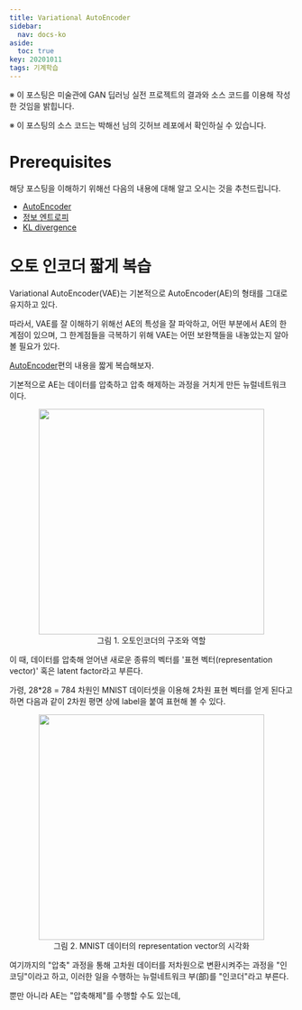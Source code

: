 ```yaml
---
title: Variational AutoEncoder
sidebar:
  nav: docs-ko
aside:
  toc: true
key: 20201011
tags: 기계학습
---
```


※ 이 포스팅은 미술관에 GAN 딥러닝 실전 프로젝트의 결과와 소스 코드를 이용해 작성한 것임을 밝힙니다.

※ 이 포스팅의 소스 코드는 박해선 님의 깃허브 레포에서 확인하실 수 있습니다.

# Prerequisites

해당 포스팅을 이해하기 위해선 다음의 내용에 대해 알고 오시는 것을 추천드립니다.

* [AutoEncoder](https://angeloyeo.github.io/2020/10/10/autoencoder.html)
* [정보 엔트로피](https://angeloyeo.github.io/2020/10/26/information_entropy.html)
* [KL divergence](https://angeloyeo.github.io/2020/10/27/KL_divergence.html)

# 오토 인코더 짧게 복습

Variational AutoEncoder(VAE)는 기본적으로 AutoEncoder(AE)의 형태를 그대로 유지하고 있다.

따라서, VAE를 잘 이해하기 위해선 AE의 특성을 잘 파악하고, 어떤 부분에서 AE의 한계점이 있으며, 그 한계점들을 극복하기 위해 VAE는 어떤 보완책들을 내놓았는지 알아볼 필요가 있다.

[AutoEncoder](https://angeloyeo.github.io/2020/10/10/autoencoder.html)편의 내용을 짧게 복습해보자.

기본적으로 AE는 데이터를 압축하고 압축 해제하는 과정을 거치게 만든 뉴럴네트워크이다.

<p align ="center">
  <img width = "400" src = "https://raw.githubusercontent.com/angeloyeo/angeloyeo.github.io/master/pics/2020-10-10-autoencoder/pic1.png">
  <br>
  그림 1. 오토인코더의 구조와 역할
</p>

이 때, 데이터를 압축해 얻어낸 새로운 종류의 벡터를 '표현 벡터(representation vector)' 혹은 latent factor라고 부른다.

가령, 28*28 = 784 차원인 MNIST 데이터셋을 이용해 2차원 표현 벡터를 얻게 된다고 하면 다음과 같이 2차원 평면 상에 label을 붙여 표현해 볼 수 있다.

<p align ="center">
  <img width = "400" src = "https://raw.githubusercontent.com/angeloyeo/angeloyeo.github.io/master/pics/2020-10-10-autoencoder/pic3.png">
  <br>
  그림 2. MNIST 데이터의 representation vector의 시각화
</p>

여기까지의 "압축" 과정을 통해 고차원 데이터를 저차원으로 변환시켜주는 과정을 "인코딩"이라고 하고, 이러한 일을 수행하는 뉴럴네트워크 부(部)를 "인코더"라고 부른다.

뿐만 아니라 AE는 "압축해제"를 수행할 수도 있는데, 
